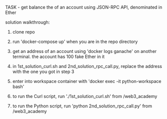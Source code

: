 TASK - get balance the of an account using JSON-RPC API, denominated in Ether

solution walkthrough:

1. clone repo

2. run 'docker-compose up' when you are in the repo directory

3. get an address of an account using 'docker logs ganache' on another terminal. the account has 100 fake Ether in it 

4. in 1st_solution_curl.sh and 2nd_solution_rpc_call.py, replace the address with the one you got in step 3

5. enter into workspace container with 'docker exec -it python-workspace bash'

6. to run the Curl script, run './1st_solution_curl.sh' from /web3_academy

7. to run the Python script, run 'python 2nd_solution_rpc_call.py' from /web3_academy
